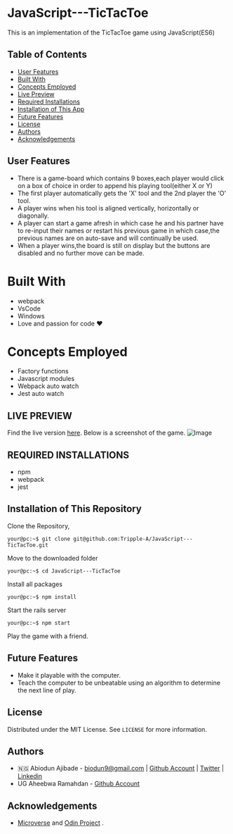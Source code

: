 # JavaScript---TicTacToe

This is an implementation of the TicTacToe game using JavaScript(ES6)

## Table of Contents

* [User Features](#user-features)
* [Built With](#built-with)
* [Concepts Employed](#concepts-employed)
* [Live Preview](#live-preview)
* [Required Installations](#required-installations)
* [Installation of This App](#instalation)
* [Future Features](#future-features)
* [License](#license)
* [Authors](#authors)
* [Acknowledgements](#acknowledgements)

<!-- User features -->
## User Features
* There is a game-board which contains 9 boxes,each player would click on a box of choice in order to append his playing tool(either X or Y)
* The first player automatically gets the 'X' tool and the 2nd player the 'O' tool.
* A player wins when his tool is aligned vertically, horizontally or diagonally.
* A player can start a game afresh in which case he and his partner have to re-input their names or restart his previous game in which case,the previous names are on auto-save and will continually be used.
* When a player wins,the board is still on display but the buttons are disabled and no further move can be made.

<!-- BUILT WITH -->
# Built With
* webpack
* VsCode
* Windows
* Love and passion for code ❤️

<!-- CONCEPTS EMPLOYED -->
# Concepts Employed
* Factory functions
* Javascript modules
* Webpack auto watch
* Jest auto watch

<!-- LIVE PREVIEW -->
## LIVE PREVIEW
Find the live version [here](https://raw.githack.com/Tripple-A/JavaScript---TicTacToe/develop/dist/index.html). 
Below is a screenshot of the game.
![Image](/app/assets/images/proof.gif)

<!-- REQUIRED INSTALLATION -->
## REQUIRED INSTALLATIONS
* npm
* webpack
* jest

<!-- INSTALLATION -->
## Installation of This Repository
Clone the Repository,

```Shell
your@pc:~$ git clone git@github.com:Tripple-A/JavaScript---TicTacToe.git
```

Move to the downloaded folder

```Shell
your@pc:~$ cd JavaScript---TicTacToe
```

Install all packages

```Shell
your@pc:~$ npm install
```

Start the rails server

```Shell
your@pc:~$ npm start
```
          
Play the game with a friend.

<!-- Future features -->
## Future Features
* Make it playable with the computer.
* Teach the computer to be unbeatable using an algorithm to determine the next line of play.

## License

Distributed under the MIT License. See `LICENSE` for more information.

<!-- AUTHORS -->
## Authors
* 🇳🇬  Abiodun Ajibade - biodun9@gmail.com | [Github Account](https://github.com/Tripple-A) | [Twitter](https://twitter.com/AbiodunAjibade3) | [Linkedin](https://linkedin.com/in/abiodun-ajibade)
* UG Aheebwa Ramahdan - [Github Account](https://www.github.com/raheebwa)


<!-- ACKNOWLEDGEMENTS -->
## Acknowledgements

* <a href="https://www.microverse.org/"> Microverse</a>  and <a href="https://www.theodinproject.com/"> Odin Project</a> .

